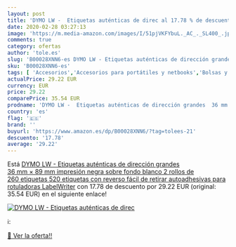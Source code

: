 ```yaml
---
layout: post
title: 'DYMO LW -  Etiquetas auténticas de direc al 17.78 % de descuento'
date: 2020-02-28 03:27:13
image: 'https://m.media-amazon.com/images/I/51pjVKFYbuL._AC_._SL400_.jpg'
comments: true
category: ofertas
author: 'tole.es'
slug: 'B00028XNN6-es DYMO LW - Etiquetas auténticas de dirección grandes 36 mm...'
sku: 'B00028XNN6-es'
tags: [ 'Accesorios','Accesorios para portátiles y netbooks','Bolsas y fundas para portátiles y netbooks','Bolígrafos, lápices y útiles de escritura','Equipaje','Informática','Mochilas','Mochilas para portátiles y netbooks','Mochilas tipo casual','Oficina y papelería','Rotuladores permanentes','Rotuladores y subrayadores','dymo', ]
actualPrice: 29.22 EUR
currency: EUR
price: 29.22
comparePrice: 35.54 EUR
prodname: 'DYMO LW -  Etiquetas auténticas de dirección grandes  36 mm × 89 mm  impresión negra sobre fondo blanco  2 rollos de 260 etiquetas  520 etiquetas con reverso fácil de retirar   autoadhesivas  para rotuladoras LabelWriter'
country: 'es'
flag: '🇪🇸'
brand: ''
buyurl: 'https://www.amazon.es/dp/B00028XNN6/?tag=tolees-21'
descuento: '17.78'
average: '29.22'
---
```


Está [DYMO LW -  Etiquetas auténticas de dirección grandes  36 mm × 89 mm  impresión negra sobre fondo blanco  2 rollos de 260 etiquetas  520 etiquetas con reverso fácil de retirar   autoadhesivas  para rotuladoras LabelWriter](https://www.amazon.es/dp/B00028XNN6/?tag=tolees-21) con 17.78 de descuento por 29.22 EUR (original: 35.54 EUR) en el siguiente enlace!

[![DYMO LW -  Etiquetas auténticas de direc](https://m.media-amazon.com/images/I/51pjVKFYbuL._AC_._SL400_.jpg)](https://www.amazon.es/dp/B00028XNN6/?tag=tolees-21)

ℹ️:


[🛒 Ver la oferta!!](https://www.amazon.es/dp/B00028XNN6/?tag=tolees-21)
